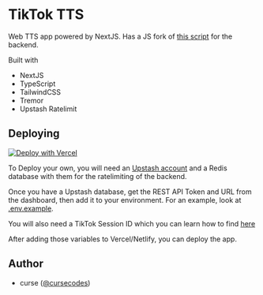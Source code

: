 # TikTok TTS

Web TTS app powered by NextJS. Has a JS fork of [this script](https://github.com/oscie57/tiktok-voice) for the backend.

Built with
- NextJS
- TypeScript
- TailwindCSS
- Tremor
- Upstash Ratelimit

## Deploying

[![Deploy with Vercel](https://vercel.com/button)](https://vercel.com/new/clone?repository-url=https%3A%2F%2Fgithub.com%2Fcursecodes%2Ftts.git&env=UPSTASH_REST_URL,UPSTASH_REST_TOKEN,TIKTOK_SESSION_ID&envDescription=Environment%20variables%20required%20for%20app&envLink=https%3A%2F%2Fgithub.com%2Fcursecodes%2Ftts&project-name=tts&repo-name=tiktok-tts&demo-title=TikTok%20TTS&demo-description=A%20hosted%20version%20of%20the%20app&demo-url=https%3A%2F%2Ftts.cursecode.me&demo-image=https%3A%2F%2Ftts.cursecode.me%2F_next%2Fimage%3Furl%3D%252Ftiktok-256.png)

To Deploy your own, you will need an [Upstash account](https://upstash.io) and a Redis database with them for the ratelimiting of the backend. 

Once you have a Upstash database, get the REST API Token and URL from the dashboard, then add it to your environment. For an example, look at [.env.example](.env.example).

You will also need a TikTok Session ID which you can learn how to find [here](https://github.com/oscie57/tiktok-voice/wiki/Obtaining-SessionID)

After adding those variables to Vercel/Netlify, you can deploy the app.

## Author
- curse ([@cursecodes](https://github.com/cursecodes))
